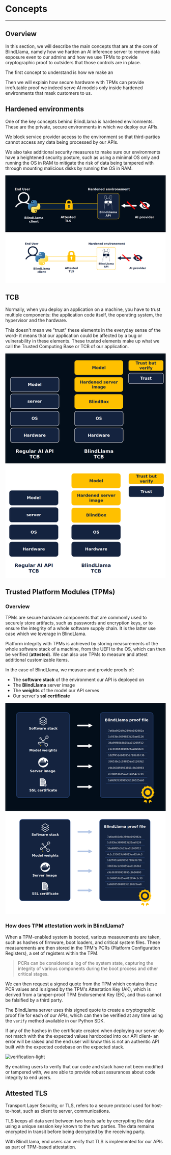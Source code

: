 # Concepts
________________________________________________________

## Overview

In this section, we will describe the main concepts that are at the core of BlindLlama, namely how we harden an AI inference server to remove data exposure even to our admins and how we use TPMs to provide cryptographic proof to outsiders that those controls are in place.

The first concept to understand is how we make an 

Then we will explain how secure hardware with TPMs can provide irrefutable proof we indeed serve AI models only inside hardened environments that mask customers to us.

## Hardened environments

One of the key concepts behind BlindLlama is hardened environments. These are the private, secure environments in which we deploy our APIs.

We block service provider access to the environment so that third-parties cannot access any data being processed by our APIs.

We also take additional security measures to make sure our environments have a heightened security posture, such as using a minimal OS only and running the OS in RAM to mitigate the risk of data being tampered with through mounting malicious disks by running the OS in RAM.

![hardened-env-dark](../../assets/hardened-dark.png#only-dark)
![hardened-env-light](../../assets/hardened-light.png#only-light)

## TCB

Normally, when you deploy an application on a machine, you have to trust multiple components: the application code itself, the operating system, the hypervisor and the hardware.

This doesn't mean we "trust" these elements in the everyday sense of the word- it means that our application could be affected by a bug or vulnerability in these elements. These trusted elements make up what we call the Trusted Computing Base or TCB of our application.

![tcb-dark](../../assets/TCB-dark.png#only-dark)
![tcb-light](../../assets/TCB-light.png#only-light)

## Trusted Platform Modules (TPMs)

### Overview

TPMs are secure hardware components that are commonly used to securely store artifacts, such as passwords and encryption keys, or to ensure the integrity of a whole software supply chain. It is the latter use case which we leverage in BlindLlama.

Platform integrity with TPMs is achieved by storing measurements of the whole software stack of a machine, from the UEFI to the OS, which can then be verified (**attested**). We can also use TPMs to measure and attest additional customizable items. 

In the case of BlindLlama, we measure and provide proofs of:
+ The **software stack** of the environment our API is deployed on
+ The **BlindLlama** server image
+ The **weights** of the model our API serves
+ Our server's **ssl certificate**

![proof-dark](../../assets/blindllama-proof-dark.png#only-dark)
![proof-light](../../assets/blindllama-proof-light.png#only-light)

### How does TPM attestation work in BlindLlama?

When a TPM-enabled system is booted, various measurements are taken, such as hashes of firmware, boot loaders, and critical system files. These measurements are then stored in the TPM's PCRs (Platform Configuration Registers), a set of registers within the TPM. 

> PCRs can be considered a log of the system state, capturing the integrity of various components during the boot process and other critical stages.

We can then request a signed quote from the TPM which contains these PCR values and is signed by the TPM's Attestation Key (AK), which is derived from a tamper-proof TPM Endorsement Key (EK), and thus cannot be falsified by a third party. 

The BlindLlama server uses this signed quote to create a cryptographic proof file for each of our APIs, which can then be verified at any time using the `verify` method available in our Python SDK.

If any of the hashes in the certificate created when deploying our server do not match with the the expected values hardcoded into our API client- an error will be raised and the end user will know this is not an authentic API built with the expected codebase on the expected stack.

![verification-light](../../assets/verification-cropped.png)

By enabling users to verify that our code and stack have not been modified or tampered with, we are able to provide robust assurances about code integrity to end users.


## Attested TLS

Transport Layer Security, or TLS, refers to a secure protocol used for host-to-host, such as client to server, communications.

TLS keeps all data sent between two hosts safe by encrypting the data using a unique session key known to the two parties. The data remains encrypted in transit before being decrypted by the receiving party.

With BlindLlama, end users can verify that TLS is implemented for our APIs as part of TPM-based attestation.